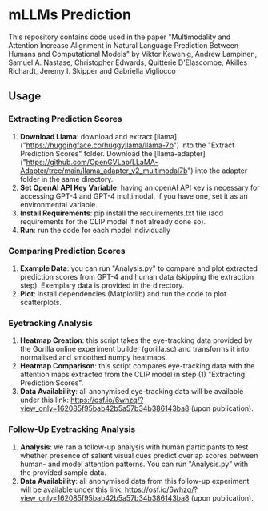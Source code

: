 # mLLMs Prediction

This repository contains code used in the paper "Multimodality and Attention Increase Alignment in Natural Language Prediction Between Humans and Computational Models" by Viktor Kewenig, Andrew Lampinen, Samuel A. Nastase, Christopher Edwards, Quitterie D'Elascombe, Akilles Richardt, Jeremy I. Skipper and Gabriella Vigliocco

## Usage

### Extracting Prediction Scores
1. **Download Llama**: download and extract [llama] ("https://huggingface.co/huggyllama/llama-7b") into the "Extract Prediction Scores" folder. Download the [llama-adapter] ("https://github.com/OpenGVLab/LLaMA-Adapter/tree/main/llama_adapter_v2_multimodal7b") into the adapter folder in the same directory.
2. **Set OpenAI API Key Variable**: having an openAI API key is necessary for accessing GPT-4 and GPT-4 multimodal. If you have one, set it as an environmental variable.
3. **Install Requirements**: pip install the requirements.txt file (add requirements for the CLIP model if not already done so). 
4. **Run**: run the code for each model individually

### Comparing Prediction Scores
1. **Example Data**: you can run "Analysis.py" to compare and plot extracted prediction scores from GPT-4 and human data (skipping the extraction step). Exemplary data is provided in the directory.
2. **Plot**: install dependencies (Matplotlib) and run the code to plot scatterplots. 

### Eyetracking Analysis
1. **Heatmap Creation**: this script takes the eye-tracking data provided by the Gorilla online experiment builder (gorilla.sc) and transforms it into normalised and smoothed numpy heatmaps.
2. **Heatmap Comparison**: this script compares eye-tracking data with the attention maps extracted from the CLIP model in step (1) "Extracting Prediction Scores".
3. **Data Availability**: all anonymised eye-tracking data will be available under this link: https://osf.io/6whzq/?view_only=162085f95bab42b5a57b34b386143ba8 (upon publication).

### Follow-Up Eyetracking Analysis
1. **Analysis**: we ran a follow-up analysis with human participants to test whether presence of salient visual cues predict overlap scores between human- and model attention patterns. You can run "Analysis.py" with the provided sample data.
2. **Data Availability**: all anonymised data from this follow-up experiment will be available under this link: https://osf.io/6whzq/?view_only=162085f95bab42b5a57b34b386143ba8 (upon publication).
